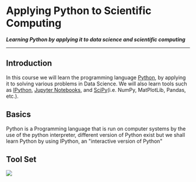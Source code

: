 # Applying Python to Scientific Computing
***Learning Python by applying it to data science and scientific computing***
___

## Introduction
In this course we will learn the programming language [Python](https://python.org), by applying it to solving various problems in Data Science. We will also learn tools such as [IPython](https://ipython.org), [Jupyter Notebooks](https://jupyter.org), and [SciPy](https://scipy.org)(i.e. NumPy, MatPlotLib, Pandas, etc.).

## Basics
Python is a Programming language that is run on computer systems by the use of the python interpreter, different version of Python exist but we shall learn Python by using IPython, an "interactive version of Python"

## Tool Set
![](https://matplotlib.org/_static/logo2.png)
